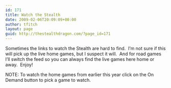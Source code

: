 ```yaml
---
id: 171
title: Watch the Stealth
date: 2009-02-06T20:09:09+00:00
author: tfitch
layout: page
guid: http://thestealthdragon.com/?page_id=171
---
```

Sometimes the links to watch the Stealth are hard to find.  I&#8217;m not sure if this will pick up the live home games, but I suspect it will.  And for road games I&#8217;ll switch the feed so you can always find the live games here home or away.  Enjoy!

NOTE: To watch the home games from earlier this year click on the On Demand button to pick a game to watch.
